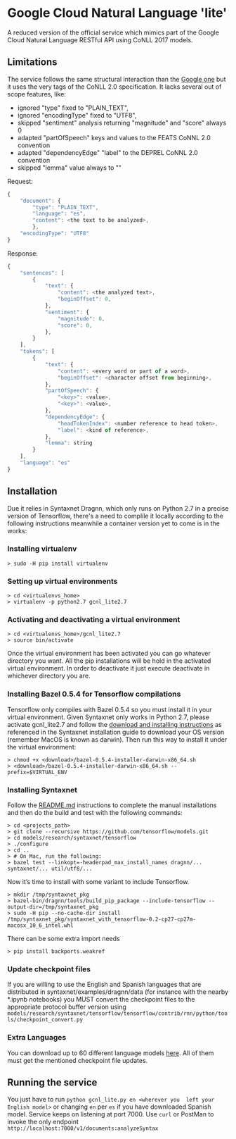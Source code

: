 # Google Cloud Natural Language 'lite'
A reduced version of the official service which mimics part of 
the Google Cloud Natural Language RESTful API using CoNLL 2017 
models.

## Limitations
The service follows the same structural interaction than the 
[Google one](https://cloud.google.com/natural-language/docs/reference/rest/v1/documents/analyzeSyntax) 
but it uses the very tags of the CoNLL 2.0 specification. 
It lacks several out of scope features, like:

* ignored "type" fixed to "PLAIN_TEXT",
* ignored "encodingType" fixed to "UTF8",
* skipped "sentiment" analysis returning "magnitude" and "score" always 0
* adapted "partOfSpeech" keys and values to the FEATS CoNNL 2.0 convention
* adapted "dependencyEdge" "label" to the DEPREL CoNNL 2.0 convention
* skipped "lemma" value always to ""

Request:
```javascript
{
    "document": {
        "type": "PLAIN_TEXT",
        "language": "es",
        "content": <the text to be analyzed>,
        },
    "encodingType": "UTF8"
}
```
Response:
```javascript
{
    "sentences": [
        {
            "text": {
                "content": <the analyzed text>,
                "beginOffset": 0,
            },
            "sentiment": {
                "magnitude": 0,
                "score": 0,
            },
        }
    ],
    "tokens": [
        {
            "text": {
                "content": <every word or part of a word>,
                "beginOffset": <character offset from beginning>,
            },
            "partOfSpeech": {
                "<key>": <value>,
                "<key>": <value>,
            },
            "dependencyEdge": {
                "headTokenIndex": <number reference to head token>,
                "label": <kind of reference>,
            },
            "lemma": string
        }
    ],
    "language": "es"
}
```
## Installation
Due it relies in Syntaxnet Dragnn, which only runs on Python 2.7 
in a precise version of Tensorflow, there's a need to complile 
it locally according to the following instructions meanwhile a 
container version yet to come is in the works: 

### Installing virtualenv
```
> sudo -H pip install virtualenv
```

### Setting up virtual environments
```
> cd <virtualenvs_home>
> virtualenv -p python2.7 gcnl_lite2.7
```

### Activating and deactivating a virtual environment
```
> cd <virtualenvs_home>/gcnl_lite2.7
> source bin/activate
```

Once the virtual environment has been activated you can go 
whatever directory you want. All the pip installations will 
be hold in the activated virtual environment. In order to 
deactivate it just execute deactivate in whichever directory 
you are.

### Installing Bazel 0.5.4 for Tensorflow compilations
Tensorflow only compiles with Bazel 0.5.4 so you must install 
it in your virtual environment. Given Syntaxnet only works in 
Python 2.7, please activate gcnl_lite2.7 and follow the 
[download and installing instructions](https://docs.bazel.build/versions/master/install.html) 
as referenced in the Syntaxnet installation guide to 
download your OS version (remember MacOS is known as darwin). 
Then run this way to install it under the virtual environment:
```
> chmod +x <download>/bazel-0.5.4-installer-darwin-x86_64.sh
> <download>/bazel-0.5.4-installer-darwin-x86_64.sh --prefix=$VIRTUAL_ENV
```

### Installing Syntaxnet
Follow the [README.md](https://github.com/tensorflow/models/tree/master/research/syntaxnet#manual-installation) 
instructions to complete the manual installations and then do 
the build and test with the following commands:
```
> cd <projects_path>
> git clone --recursive https://github.com/tensorflow/models.git
> cd models/research/syntaxnet/tensorflow
> ./configure
> cd ..
> # On Mac, run the following:
> bazel test --linkopt=-headerpad_max_install_names dragnn/... syntaxnet/... util/utf8/...
```
Now it’s time to install with some variant to include Tensorflow.
```
> mkdir /tmp/syntaxnet_pkg
> bazel-bin/dragnn/tools/build_pip_package --include-tensorflow --output-dir=/tmp/syntaxnet_pkg
> sudo -H pip --no-cache-dir install /tmp/syntaxnet_pkg/syntaxnet_with_tensorflow-0.2-cp27-cp27m-macosx_10_6_intel.whl
```

There can be some extra import needs
```
> pip install backports.weakref
```

### Update checkpoint files
If you are willing to use the English and Spanish languages 
that are distributed in syntaxnet/examples/dragnn/data (for 
instance with the nearby *.ipynb notebooks) you MUST convert 
the checkpoint files to the appropriate protocol buffer 
version using `models/research/syntaxnet/tensorflow/tensorflow/contrib/rnn/python/tools/checkpoint_convert.py`

### Extra Languages
You can download up to 60 different language models 
[here](https://github.com/tensorflow/models/tree/master/research/syntaxnet/g3doc/conll2017).
All of them must get the mentioned checkpoint file updates.

## Running the service
You just have to run `python gcnl_lite.py en <wherever you 
left your English model>` or changing `en` per `es` if you 
have downloaded Spanish model. Service keeps on listening 
at port 7000. Use `curl` or PostMan to invoke the only 
endpoint `http://localhost:7000/v1/documents:analyzeSyntax`